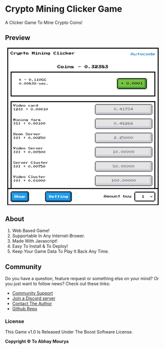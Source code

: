 # Crypto Mining Clicker Game
A Clicker Game To Mine Crypto Coins!

## Preview
![1](/readme/gallery/preview.jpg)

## About

1. Web Based Game!
2. Supportable In Any Internet-Brower.
3. Made With Javascript!
4. Easy To Install & To Deploy!
5. Keep Your Game Data To Play It Back Any Time.

## Community
Do you have a question, feature request or something else on your mind?
Or you just want to follow  news?
Check out these links:

* [Community Support](https://discord.gg/autocode)
* [Join a Discord server](https://discord.gg/5V68EK8AeS)
* [Contact The Author](https://github.com/Abhay557)
* [Github Repo](https://github.com/Abhay557/Crypto-Mining-Clicker)

### License
This Game v1.0 Is Released Under The Boost Software License.

**Copyright © To Abhay Mourya**
